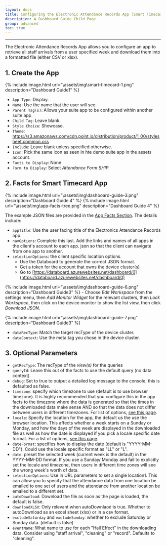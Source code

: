 ```yaml
---
layout: docs
title: Configuring the Electronic Attendance Records App (Smart Timecard)
description: A Dashboard Guide Child Page
group: advanced
toc: true
---
```


---------------------------------------

The Electronic Attendance Records App allows you to configure an app to retrieve all staff arrivals from a user specified week and download them into a formatted file (either CSV or xlsx). 

## 1. Create the App
 {% include image.html url="\assets\img\smart-timecard-1.png"  description="Dashboard Guide1" %}
* `App Type`: Display.
* `Name`: Use the name that the user will see.
* `Parent Tag(s)`: Allows your suite app to be configured within another suite app.
* `Child Tag`: Leave blank.
* `Style Choice`: Showcase.
* `Theme`: https://s3.amazonaws.com/cdn.point.io/distribution/product/1_00/stylesheet.common.css 
* `Include`: Leave blank unless specified otherwise.
* `Icon`: Pick the same icon as seen in hte demo suite app in the assets account.
* `Facts to Display`: None
* `Form to Display`: Select <em>Attendance Form SHIP</em>

## 2. Facts for Smart Timecard App

{% include image.html url="\assets\img\dashboard-guide-3.png" description="Dashboard Guide 4" %}
{% include image.html url="\assets\img\app-facts-tree.png" description="Dashboard Guide 4" %}

The example JSON files are provided in the [App Facts Section](/docs/2/technical/microshare-platform/app-config-examples/trending-air-quality/). The details include:

* `appTitle`: Use the user facing title of the Electronics Attendance Records app.
* `navOptions`: Complete this last. Add the links and names of all apps in the client's account to each app. json so that the client can navigate from one app to another. 
* `selectionOptions`: the client specific location options.
    - Use the Databoard to generate the correct JSON format.
    - Get a token for the account that owns the device cluster(s)
    - Go to [https://databoard.azurewebsites.net/dashboard/0](https://databoard.azurewebsites.net/dashboard/0)
    
{% include image.html url="\assets\img\dashboard-guide-6.png"  description="Dashboard Guide3" %}
    - Choose <em>Edit Workspace</em> from the settings menu, then <em>Add Monitor Widget</em> for the relevant clusters, then <em>Lock Workspace</em>, then click on the device monitor to show the list view, then click <em>Download JSON</em>. 
    
{% include image.html url="\assets\img\dashboard-guide-7.png"  description="Dashboard Guide3" %}

* `dataRecType`: Match the target recType of the device cluster.
* `dataContext`: Use the meta tag you chose in the device cluster. 

## 3. Optional Parameters

* `getRecType`: The recType of the <em>view(s)</em> for the queries
* `queryId`: Leave this out of the facts to use the default query (no data context).
* `debug`: Set to true to output a detailed log message to the console, this is defaulted as false.
* `timezone`:  specify which timezone to use (default is to use browser timezone). It is highly recommended that you configure this in the app facts to the timezone where the data is generated so that the times in the downloaded data make sense AND so that the data does not differ between users in different timezones.  For list of options, [see this page](https://en.wikipedia.org/wiki/List_of_tz_database_time_zones).
* `locale`: Specify the location for the app, the default us the use the browser location. This affects whether a week starts on a Sunday or Monday, and how the days of the week are displayed in the downloaded file as well as how the date is displayed if you pick a locale specific date format.  For a list of options, [see this page](https://en.wikipedia.org/wiki/Language_localisation).
* `dateFormat`: specifies how to display the date (default is "YYYY-MM-DD"). Could use the locale specific format as "LL" or "L". 
* `date`: preset the selected week (current week is the default) in the YYYY-MM-DD format. If you use a Sunday/ Monday and fail to explicitly set the locale and timezone, then users in different time zones will see the wrong week's worth of data.
* `selectionOptions`: Use in URL parameters to set a single location1. This can allow you to specify that the attendance data from one location be emailed to one set of users and the attendance from another location be emailed to a different set. 
* `autoDownload`: Download the file as soon as the page is loaded, the default is false. 
* `downloadXLSX`: Only relevant when autoDownlaod is true. Whether to autoDownload as an excel sheet (xlsx) or in a csv format.
* `excludeSaturday` and `excludeSunday`: whether to exclude Saturday or Sunday data. (default is false)
* `eventName`: What name to use for each "Hall Effect" in the downloading data. Consider using "staff arrival", "cleaning" or "record". Defaults to "cleaning".
